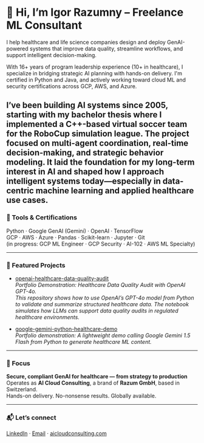 # 👋 Hi, I’m Igor Razumny – Freelance ML Consultant

I help healthcare and life science companies design and deploy GenAI-powered systems that improve data quality, streamline workflows, and support intelligent decision-making.

With 16+ years of program leadership experience (10+ in healthcare), I specialize in bridging strategic AI planning with hands-on delivery. I'm certified in Python and Java, and actively working toward cloud ML and security certifications across GCP, AWS, and Azure.

I’ve been building AI systems since 2005, starting with my bachelor thesis where I implemented a C++-based virtual soccer team for the RoboCup simulation league. The project focused on multi-agent coordination, real-time decision-making, and strategic behavior modeling. It laid the foundation for my long-term interest in AI and shaped how I approach intelligent systems today—especially in data-centric machine learning and applied healthcare use cases.
---

### 🔧 Tools & Certifications
Python · Google GenAI (Gemini) · OpenAI · TensorFlow  
GCP · AWS · Azure · Pandas · Scikit-learn · Jupyter · Git  
(in progress: GCP ML Engineer · GCP Security · AI-102 · AWS ML Specialty)

---

### 📂 Featured Projects

- [openai-healthcare-data-quality-audit](https://github.com/igorrazumny/openai-healthcare-data-quality-audit)  
  *Portfolio Demonstration: Healthcare Data Quality Audit with OpenAI GPT-4o.*  
  *This repository shows how to use OpenAI’s GPT-4o model from Python to validate and summarize structured healthcare data. The notebook simulates how LLMs can support data quality audits in regulated healthcare environments.*

- [google-gemini-python-healthcare-demo](https://github.com/igorrazumny/google-gemini-python-healthcare-demo)  
  *Portfolio demonstration: A lightweight demo calling Google Gemini 1.5 Flash from Python to generate healthcare ML content.*

---

### 🧭 Focus

**Secure, compliant GenAI for healthcare — from strategy to production**  
Operates as **AI Cloud Consulting**, a brand of **Razum GmbH**, based in Switzerland.  
Hands-on delivery. No-nonsense results. Globally available.

---

### 📬 Let’s connect

[LinkedIn](https://linkedin.com/in/irazum) · [Email](mailto:irazum@gmail.com) · [aicloudconsulting.com](http://aicloudconsulting.com)
